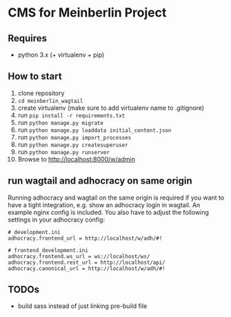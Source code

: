 # CMS for Meinberlin Project

## Requires

*   python 3.x (+ virtualenv + pip)


## How to start

1.  clone repository
2.  `cd meinberlin_wagtail`
3.  create virtualenv (make sure to add virtualenv name to .gitignore)
4.  run `pip install -r requirements.txt`
5.  run `python manage.py migrate`
6.  run `python manage.py loaddata initial_content.json`
7.  run `python manage.py import_processes`
8.  run `python manage.py createsuperuser`
9.  run `python manage.py runserver`
10.  Browse to <http://localhost:8000/w/admin>

## run wagtail and adhocracy on same origin

Running adhocracy and wagtail on the same origin is required if you want to
have a tight integration, e.g.  show an adhocracy login in wagtail.  An example
nginx config is included. You also have to adjust the following settings in
your adhocracy config:

    # development.ini
    adhocracy.frontend_url = http://localhost/w/adh/#!

    # frontend_development.ini
    adhocracy.frontend.ws_url = ws://localhost/ws/
    adhocracy.frontend.rest_url = http://localhost/api/
    adhocracy.canonical_url = http://localhost/w/adh/#!

## TODOs

-   build sass instead of just linking pre-build file
